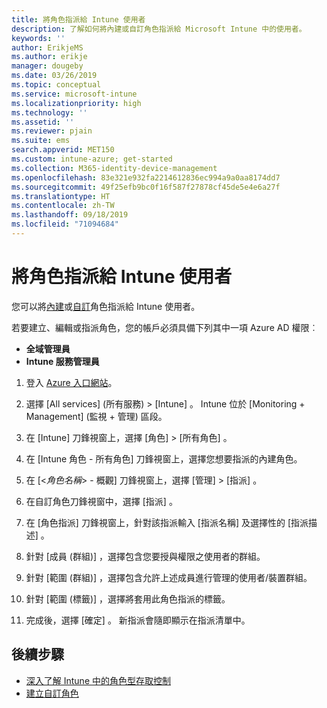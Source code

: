 ```yaml
---
title: 將角色指派給 Intune 使用者
description: 了解如何將內建或自訂角色指派給 Microsoft Intune 中的使用者。
keywords: ''
author: ErikjeMS
ms.author: erikje
manager: dougeby
ms.date: 03/26/2019
ms.topic: conceptual
ms.service: microsoft-intune
ms.localizationpriority: high
ms.technology: ''
ms.assetid: ''
ms.reviewer: pjain
ms.suite: ems
search.appverid: MET150
ms.custom: intune-azure; get-started
ms.collection: M365-identity-device-management
ms.openlocfilehash: 83e321e932fa2214612836ec994a9a0aa8174dd7
ms.sourcegitcommit: 49f25efb9bc0f16f587f27878cf45de5e4e6a27f
ms.translationtype: HT
ms.contentlocale: zh-TW
ms.lasthandoff: 09/18/2019
ms.locfileid: "71094684"
---
```

# <a name="assign-a-role-to-an-intune-user"></a>將角色指派給 Intune 使用者

您可以將[內建](role-based-access-control.md#built-in-roles)或[自訂](create-custom-role.md)角色指派給 Intune 使用者。

若要建立、編輯或指派角色，您的帳戶必須具備下列其中一項 Azure AD 權限︰
- **全域管理員**
- **Intune 服務管理員**

1. 登入 [Azure 入口網站](https://portal.azure.com)。

2. 選擇 [All services] (所有服務)   > [Intune]  。 Intune 位於 [Monitoring + Management] (監視 + 管理)  區段。

3. 在 [Intune]  刀鋒視窗上，選擇 [角色]   > [所有角色]  。

4. 在 [Intune 角色 - 所有角色]  刀鋒視窗上，選擇您想要指派的內建角色。

5. 在 [<*角色名稱*> - 概觀]  刀鋒視窗上，選擇 [管理]   > [指派]  。

6. 在自訂角色刀鋒視窗中，選擇 [指派]  。

7. 在 [角色指派]  刀鋒視窗上，針對該指派輸入 [指派名稱]  及選擇性的 [指派描述]  。

8. 針對 [成員 (群組)]  ，選擇包含您要授與權限之使用者的群組。

9. 針對 [範圍 (群組)]  ，選擇包含允許上述成員進行管理的使用者/裝置群組。

10. 針對 [範圍 (標籤)]  ，選擇將套用此角色指派的標籤。

11. 完成後，選擇 [確定]  。 新指派會隨即顯示在指派清單中。


## <a name="next-steps"></a>後續步驟
- [深入了解 Intune 中的角色型存取控制](role-based-access-control.md)
- [建立自訂角色](create-custom-role.md)
